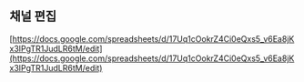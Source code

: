## 채널 편집

[https://docs.google.com/spreadsheets/d/17Uq1cOokrZ4Ci0eQxs5_v6Ea8jKx3IPgTR1JudLR6tM/edit](https://docs.google.com/spreadsheets/d/17Uq1cOokrZ4Ci0eQxs5_v6Ea8jKx3IPgTR1JudLR6tM/edit)


